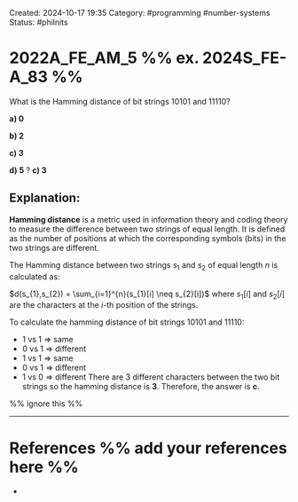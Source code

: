 Created: 2024-10-17 19:35
Category: #programming #number-systems
Status: #philnits


# 2022A_FE_AM_5 %% ex. 2024S_FE-A_83 %%

What is the Hamming distance of bit strings 10101 and 11110?

**a) 0**

**b) 2**

**c) 3**

**d) 5**
?
**c) 3**
## **Explanation:**
**Hamming distance** is a metric used in information theory and coding theory to measure the difference between two strings of equal length. It is defined as the number of positions at which the corresponding symbols (bits) in the two strings are different.

The Hamming distance between two strings $s_{1}$ and $s_2$ of equal length $n$ is calculated as:

$d(s_{1},s_{2}) = \sum_{i=1}^{n}(s_{1}[i] \neq s_{2}[i])$
where $s_{1}[i]$ and $s_{2}[i]$ are the characters at the $i$-th position of the strings.

To calculate the hamming distance of bit strings 10101 and 11110:
- 1 vs 1 => same
- 0 vs 1 => different
- 1 vs 1 => same
- 0 vs 1 => different
- 1 vs 0 => different
There are 3 different characters between the two bit strings so the hamming distance is **3**. Therefore, the answer is **c**.

%% ignore this %%

---









# References %% add your references here %%
- 